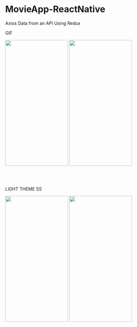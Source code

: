 # MovieApp-ReactNative
 Axios Data from an API Using Redux

 
<p>GIF</p>
<img src="https://github.com/furkannsenol/MovieApp-ReactNative/assets/36533867/bbd937f5-3c19-404b-b039-1ac12ff5a99b" width="200" height="400"/>
<img src="https://github.com/furkannsenol/MovieApp-ReactNative/assets/36533867/1c134e9e-fcfc-4f2e-a1c1-9df9411ce652" width="200" height="400"/>

<br><br>
<p>LIGHT THEME SS</p>
<img src="https://github.com/furkannsenol/MovieApp-ReactNative/assets/36533867/73a062a7-a7d4-47bc-85b7-26fbbf9be232"  width="200" height="400"/>
<img src="https://github.com/furkannsenol/MovieApp-ReactNative/assets/36533867/b20fea9b-2e7d-4392-8942-9fe85b6eedd6"  width="200" height="400"/>


